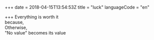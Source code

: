 +++
date = 2018-04-15T13:54:53Z
title = "luck"
languageCode = "en"

+++ 
Everything is worth it   
because,   
Otherwise,     
"No value" becomes its value